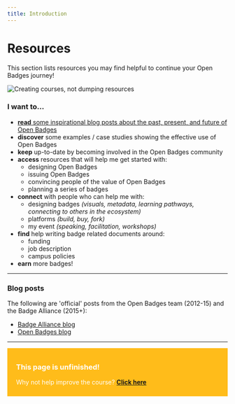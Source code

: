 ```yaml
---
title: Introduction
---
```


<h1>Resources</h1>

This section lists resources you may find helpful to continue your Open Badges journey!

<img src="{{ site.baseurl }}/img/visual-thinkery/learning-technologist.png" alt="Creating courses, not dumping resources">


<h3>I want to...</h3>
<ul>
   <li><a href="#blogposts"><strong>read</strong> some inspirational blog posts about the past, present, and future of Open Badges</a></li>
   <li><strong>discover</strong> some examples / case studies showing the effective use of Open Badges</li>
   <li><strong>keep</strong> up-to-date by becoming involved in the Open Badges community</li>  
   <li><strong>access</strong> resources that will help me get started with: 
      <ul>
         <li>designing Open Badges</li>
         <li>issuing Open Badges</li>
         <li>convincing people of the value of Open Badges</li>
         <li>planning a series of badges</li>
      </ul>   
   <li><strong>connect</strong> with people who can help me with:
      <ul>
         <li>designing badges <em>(visuals, metadata, learning pathways, connecting to others in the ecosystem)</em></li>
         <li>platforms <em>(build, buy, fork)</em></li>
         <li>my event <em>(speaking, facilitation, workshops)</em></li>
      </ul>   
   <li><strong>find</strong> help writing badge related documents around:
      <ul>
         <li>funding</li>
         <li>job description</li>
         <li>campus policies</li>
      </ul>   
   <li><strong>earn</strong> more badges!</li>
</ul>   

-----
<a name="blogposts"></a>
<h3>Blog posts</h3>
The following are 'official' posts from the Open Badges team (2012-15) and the Badge Alliance (2015+):
<ul>
   <li><a href="https://medium.com/badge-alliance">Badge Alliance blog</a></li>
   <li><a href="http://openbadges.tumblr.com">Open Badges blog</a></li>
</ul>   

-----

<div style="background:#FFBC1A; padding:10px; padding-left:20px; color:white;">
<h3>This page is unfinished!</h3>
<p>Why not help improve the course? <strong><a href="https://github.com/thinkoutloudclub/badge-course/wiki/Help-improve-the-Open-Badges-101-course">Click here</a></strong></p>
</div>
